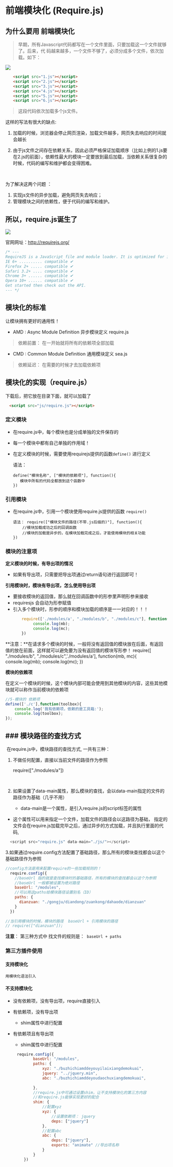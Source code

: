 # 前端模块化 (Require.js)



## 为什么要用 前端模块化

> 早期，所有Javascript代码都写在一个文件里面，只要加载这一个文件就够了。后来，代 码越来越多，一个文件不够了，必须分成多个文件，依次加载。如下：

![](img/src.png)



```html
　　<script src="1.js"></script>
　　<script src="2.js"></script>
　　<script src="3.js"></script>
　　<script src="4.js"></script>
　　<script src="5.js"></script>
　　<script src="6.js"></script>
```

>  这段代码依次加载多个js文件。

这样的写法有很大的缺点:

1. 加载的时候，浏览器会停止网页渲染，加载文件越多，网页失去响应的时间就会越长

2. 由于js文件之间存在依赖关系，因此必须严格保证加载顺序（比如上例的1.js要在2.js的前面），依赖性最大的模块一定要放到最后加载，当依赖关系很复杂的时候，代码的编写和维护都会变得困难。

   ​

为了解决这两个问题 ：

1. 实现js文件的异步加载，避免网页失去响应；
2. 管理模块之间的依赖性，便于代码的编写和维护。


## **所以，require.js诞生了**

![](img/logo.png)

官网网址：http://requirejs.org/

```javascript
/* ---
RequireJS is a JavaScript file and module loader. It is optimized for in-browser use, but it can be used in other JavaScript environments, like Rhino and Node. Using a modular script loader like RequireJS will improve the speed and quality of your code.
IE 6+ .......... compatible ✔
Firefox 2+ ..... compatible ✔
Safari 3.2+ .... compatible ✔
Chrome 3+ ...... compatible ✔
Opera 10+ ...... compatible ✔
Get started then check out the API.
--- */
```



##  模块化的标准

让模块拥有更好的通用性！

+ AMD : Async Module Definition  异步模块定义 require.js

>  依赖前置： 在一开始就将所有的依赖项全部加载

+ CMD : Common Module Definition  通用模块定义 sea.js

> 依赖延迟： 在需要的时候才去加载依赖项




## 模块化的实现（require.js）
下载后，把它放在目录下面，就可以加载了
```html
　<script src="js/require.js"></script>
```

###  定义模块
+ 在require.js中，每个模块也是分成单独的文件保存的

+ 每一个模块中都有自己单独的作用域！

+ 在定义模块的时候，需要使用requirejs提供的函数`define()` 进行定义

  语法：

      define("模块名称", ["模块的依赖项"], function(){
         模块中所有的代码全都放到这个函数中
      })
### 引用模块

+ 在require.js中，引用一个模块使用require.js提供的函数 `require()`

      语法： require(["模块文件的路径(不带.js后缀的)"], function(){
          //模块加载成功之后的回调函数
          //模块的加载是异步的，在模块加载完成之后，才能使用模块的相关功能
      })


### 模块的注意项

**定义模块的时候，有导出项的情况**
+ 如果有导出项，只需要把导出项通过return语句进行返回即可！

**引用模块时，模块有导出项，怎么使用导出项**
+ 要接收模块的返回值，那么就在回调函数中的形参里声明形参来接收
+ requiresjs 会自动为形参赋值
+ 引入多个模块时，形参的顺序和模块加载的顺序是一一对应的！！！
```javascript         
       require(['./modules/a', "./modules/b", "./modules/c"], function(ma, mb, mc){
            console.log(mb);
            console.log(mc);
       })
```

**注意：**在请求多个模块的时候，一般将没有返回值的模块放在后面，有返回值的放在前面，这样就可以避免要为没有返回值的模块写形参！
       require([ "./modules/b", "./modules/c",'./modules/a'], function(mb, mc){
           console.log(mb);
           console.log(mc);
       })

**模块的依赖项**

在定义一个模块的时候，这个模块内部可能会使用到其他模块的内容，这些其他模块就可以称作当前模块的依赖项

```javascript
//5-模块的 依赖项
define(['./c'],function(toolbox){
    console.log('我有依赖项，依赖的是工具箱:');
    console.log(toolbox);
});
```




## ### 模块路径的查找方式

​      在require.js中，模块路径的查找方式, 一共有三种：



1. 不做任何配置，直接以当前文件的路径作为参照

    require(["./modules/a"])

   ​

2. 如果设置了data-main属性，那么模块的查找，会以data-main指定的文件的路径作为基础（几乎不用）

   + data-main是一个属性，是引入require.js的script标签的属性
+ 这个属性可以用来指定一个文件，加载文件的路径会以这路径为基础， 指定的文件会在require.js加载完毕之后，通过异步的方式加载，并且执行里面的代码,

```javascript
  <script src="require.js" data-main="./js/"></script>
```

3.如果通过require.config方法配置了基础路径，那么所有的模块查找都会以这个基础路径作为参照

```javascript
//config方法是用来配置require的一些加载规则的！
  require.config({
    //baseUrl 指的就是查找模块时的基础路径，所有的模块的查找都会以这个为参照
    //baseUrl 一般都被设置为绝对路径
    baseUrl: "/modules",
    //可以用这paths给模块路径设置别名（ID）
    paths: {
      dianzuan: "./gongju/diandong/zuankong/dahaode/dianzuan"
    }
  })
 
//当引用模块的时候，模块的路径  baseUrl + 引用模块的路径
// require(["dianzuan"]);
```

**注意**： 第三种方式中 找文件的规则是：` baseUrl + paths`  



### 第三方插件使用
#### 支持模块化
	用模块化语法引入
#### 不支持模块化
+ 没有依赖项，没有导出项，require直接引入

+ 有依赖项，没有导出项
  + shim属性中进行配置

+ 有依赖项且有导出项
  + shim属性中进行配置
```javascript
     require.config({
            baseUrl: "/modules",
            paths: {
                xyz: "./buzhichiamddeyouyilaixiangdemokuai",
                jquery: "../jquery.min",
                abc: "./buzhichiamddeyoudaochuxiangdemokuai",
                
            },
            //require.js中可通过设置shim，让不支持模块化的第三方内容
            //和require.js能够实现更好的配合
            shim: {
                //配置xyz
                xyz: {
                    //设置依赖项： jquery
                    deps: ["jquery"]
                },
                //配置abc
                abc: {
                    deps: ["jquery"],
                    exports: "animate" //导出项名称
                }
            }
        })
```
